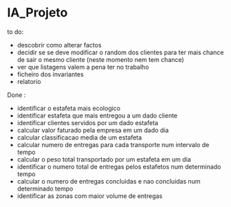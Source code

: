 # IA_Projeto



to do:



- descobrir como alterar factos
- decidir se se deve modificar o random dos clientes para ter mais chance de sair
o mesmo cliente (neste momento nem tem chance)
- ver que listagens valem a pena ter no trabalho
- ficheiro dos invariantes
- relatorio


Done : 

- identificar o estafeta mais ecologico 
- identificar estafeta que mais entregou a um dado cliente
- identificar clientes servidos por um dado estafeta
- calcular valor faturado pela empresa em um dado dia
- calcular classificacao media de um estafeta
- calcular numero de entregas para cada transporte num intervalo de tempo
- calcular o peso total transportado por um estafeta em um dia
- identificar o numero total de entregas pelos estafetos num determinado tempo
- calcular o numero de entregas concluidas e nao concluidas num determinado tempo
- identificar as zonas com maior volume de entregas
